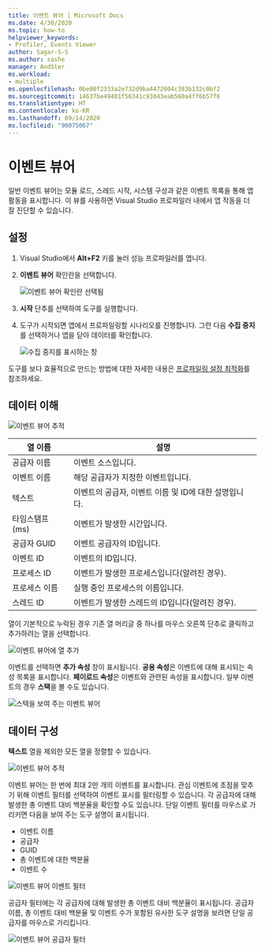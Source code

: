 ```yaml
---
title: 이벤트 뷰어 | Microsoft Docs
ms.date: 4/30/2020
ms.topic: how-to
helpviewer_keywords:
- Profiler, Events Viewer
author: Sagar-S-S
ms.author: sashe
manager: AndSter
ms.workload:
- multiple
ms.openlocfilehash: 0be00f2333a2e732d9ba4472004c383b132c0bf2
ms.sourcegitcommit: 14637be49401f56341c93043eab560a4ff6b57f6
ms.translationtype: HT
ms.contentlocale: ko-KR
ms.lasthandoff: 09/14/2020
ms.locfileid: "90075067"
---
```

# <a name="events-viewer"></a>이벤트 뷰어

일반 이벤트 뷰어는 모듈 로드, 스레드 시작, 시스템 구성과 같은 이벤트 목록을 통해 앱 활동을 표시합니다. 이 뷰를 사용하면 Visual Studio 프로파일러 내에서 앱 작동을 더 잘 진단할 수 있습니다.

## <a name="setup"></a>설정

1. Visual Studio에서 **Alt+F2** 키를 눌러 성능 프로파일러를 엽니다.

1. **이벤트 뷰어** 확인란을 선택합니다.

   ![이벤트 뷰어 확인란 선택됨](../profiling/media/eventsviewerselected.png "이벤트 뷰어 확인란 선택됨")

1. **시작** 단추를 선택하여 도구를 실행합니다.

1. 도구가 시작되면 앱에서 프로파일링할 시나리오를 진행합니다. 그런 다음 **수집 중지**를 선택하거나 앱을 닫아 데이터를 확인합니다.

   ![수집 중지를 표시하는 창](../profiling/media/stopcollectioneventsviewer.png "수집 중지를 표시하는 창")

도구를 보다 효율적으로 만드는 방법에 대한 자세한 내용은 [프로파일링 설정 최적화](../profiling/optimize-profiler-settings.md)를 참조하세요.

## <a name="understand-your-data"></a>데이터 이해

![이벤트 뷰어 추적](../profiling/media/eventviewertrace.png "이벤트 뷰어 추적")

|열 이름|설명|
|----------|---------------------|
|공급자 이름|이벤트 소스입니다.|
|이벤트 이름|해당 공급자가 지정한 이벤트입니다.|
|텍스트|이벤트의 공급자, 이벤트 이름 및 ID에 대한 설명입니다.|
|타임스탬프(ms)|이벤트가 발생한 시간입니다.|
|공급자 GUID|이벤트 공급자의 ID입니다.|
|이벤트 ID|이벤트의 ID입니다.|
|프로세스 ID|이벤트가 발생한 프로세스입니다(알려진 경우).|
|프로세스 이름|실행 중인 프로세스의 이름입니다.|
|스레드 ID|이벤트가 발생한 스레드의 ID입니다(알려진 경우).|

열이 기본적으로 누락된 경우 기존 열 머리글 중 하나를 마우스 오른쪽 단추로 클릭하고 추가하려는 열을 선택합니다.

![이벤트 뷰어에 열 추가](../profiling/media/eventvieweraddcolumns.png "이벤트 뷰어에 열 추가")

이벤트를 선택하면 **추가 속성** 창이 표시됩니다. **공용 속성**은 이벤트에 대해 표시되는 속성 목록을 표시합니다. **페이로드 속성**은 이벤트와 관련된 속성을 표시합니다. 일부 이벤트의 경우 **스택**을 볼 수도 있습니다.

![스택을 보여 주는 이벤트 뷰어](../profiling/media/eventviewerstacks.png "스택을 보여 주는 이벤트 뷰어")

## <a name="organize-your-data"></a>데이터 구성

**텍스트** 열을 제외한 모든 열을 정렬할 수 있습니다.

![이벤트 뷰어 추적](../profiling/media/eventviewertrace.png "이벤트 뷰어 추적")

이벤트 뷰어는 한 번에 최대 2만 개의 이벤트를 표시합니다. 관심 이벤트에 초점을 맞추기 위해 이벤트 필터를 선택하여 이벤트 표시를 필터링할 수 있습니다. 각 공급자에 대해 발생한 총 이벤트 대비 백분율을 확인할 수도 있습니다. 단일 이벤트 필터를 마우스로 가리키면 다음을 보여 주는 도구 설명이 표시됩니다.

- 이벤트 이름
- 공급자
- GUID
- 총 이벤트에 대한 백분율
- 이벤트 수

![이벤트 뷰어 이벤트 필터](../profiling/media/eventviewereventfilter.png "이벤트 뷰어 이벤트 필터")

공급자 필터에는 각 공급자에 대해 발생한 총 이벤트 대비 백분율이 표시됩니다. 공급자 이름, 총 이벤트 대비 백분율 및 이벤트 수가 포함된 유사한 도구 설명을 보려면 단일 공급자를 마우스로 가리킵니다.

![이벤트 뷰어 공급자 필터](../profiling/media/eventviewerproviderfilter.png "이벤트 뷰어 공급자 필터")
